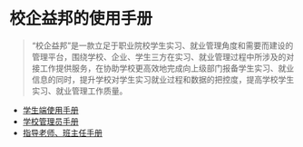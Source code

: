 # 校企益邦的使用手册

>“校企益邦”是一款立足于职业院校学生实习、就业管理角度和需要而建设的管理平台，围绕学校、企业、学生三方在实习、就业管理过程中所涉及的对接工作提供服务，在协助学校更高效地完成向上级部门报备学生实习、就业信息的同时，提升学校对学生实习就业过程和数据的把控度，提高学校学生实习、就业管理工作质量。

* [学生端使用手册](学生.md)
* [学校管理员手册](学校管理员.md)
* [指导老师、班主任手册](指导老师、班主任.md)
